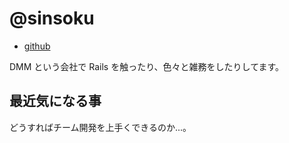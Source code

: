 # @sinsoku

- [github](https://github.com/sinsoku)

DMM という会社で Rails を触ったり、色々と雑務をしたりしてます。

## 最近気になる事

どうすればチーム開発を上手くできるのか...。
